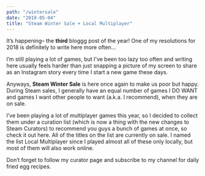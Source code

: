 ```yaml
---
path: "/wintersale"
date: "2019-05-04"
title: "Steam Winter Sale + Local Multiplayer"
---
```


It’s happening– the **third** bloggg post of the year! One of my resolutions for 2018 is definitely to write here more often…

I’m still playing a lot of games, but I’ve been too lazy too often and writing here usually feels harder than just snapping a picture of my screen to share as an Instagram story every time I start a new game these days.

Anyways, **Steam Winter Sale** is here once again to make us poor but happy. During Steam sales, I generally have an equal number of games I DO WANT and games I want other people to want (a.k.a. I recommend), when they are on sale.

I’ve been playing a lot of multiplayer games this year, so I decided to collect them under a curation list (which is now a thing with the new changes to Steam Curators) to recommend you guys a bunch of games at once, so check it out here.  All of the titles on the list are currently on sale. I named the list Local Multiplayer since I played almost all of these only locally, but most of them will also work online.

Don’t forget to follow my curator page and subscribe to my channel for daily fried egg recipes.
